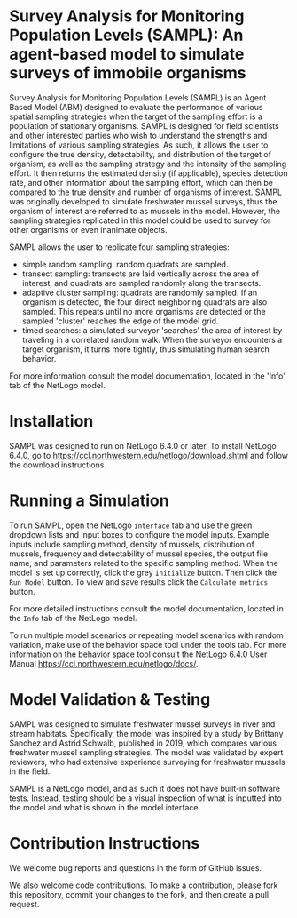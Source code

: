 # Survey Analysis for Monitoring Population Levels (SAMPL): An agent-based model to simulate surveys of immobile organisms

Survey Analysis for Monitoring Population Levels (SAMPL) is an Agent Based Model (ABM) designed to evaluate the performance of various spatial sampling strategies when the target of the sampling effort is a population of stationary organisms. SAMPL is designed for field scientists and other interested parties who wish to understand the strengths and limitations of various sampling strategies. As such, it allows the user to configure the true density, detectability, and distribution of the target of organism, as well as the sampling strategy and the intensity of the sampling effort. It then returns the estimated density (if applicable), species detection rate, and other information about the sampling effort, which can then be compared to the true density and number of organisms of interest. SAMPL was originally developed to simulate freshwater mussel surveys, thus the organism of interest are referred to as mussels in the model. However, the sampling strategies replicated in this model could be used to survey for other organisms or even inanimate objects. 

SAMPL allows the user to replicate four sampling strategies: 
- simple random sampling: random quadrats are sampled.
- transect sampling: transects are laid vertically across the area of interest, and quadrats are sampled randomly along the transects.
- adaptive cluster sampling: quadrats are randomly sampled. If an organism is detected, the four direct neighboring quadrats are also sampled. This repeats until no more organisms are detected or the sampled 'cluster' reaches the edge of the model grid.
- timed searches: a simulated surveyor 'searches' the area of interest by traveling in a correlated random walk. When the surveyor encounters a target organism, it turns more tightly, thus simulating human search behavior.

For more information consult the model documentation, located in the 'Info' tab of the NetLogo model.

# Installation

SAMPL was designed to run on NetLogo 6.4.0 or later. To install NetLogo 6.4.0, go to https://ccl.northwestern.edu/netlogo/download.shtml and follow the download instructions.

# Running a Simulation

To run SAMPL, open the NetLogo `interface` tab and use the green dropdown lists and input boxes to configure the model inputs. Example inputs include sampling method, density of mussels, distribution of mussels, frequency and detectability of mussel species, the output file name, and parameters related to the specific sampling method. When the model is set up correctly, click the grey `Initialize` button. Then click the `Run Model` button. To view and save results click the `Calculate metrics` button. 

For more detailed instructions consult the model documentation, located in the `Info` tab of the NetLogo model.

To run multiple model scenarios or repeating model scenarios with random variation, make use of the behavior space tool under the tools tab. For more information on the behavior space tool consult the NetLogo 6.4.0 User Manual https://ccl.northwestern.edu/netlogo/docs/.

# Model Validation & Testing

SAMPL was designed to simulate freshwater mussel surveys in river and stream habitats. Specifically, the model was inspired by a study by Brittany Sanchez and Astrid Schwalb, published in 2019, which compares various freshwater mussel sampling strategies. The model was validated by expert reviewers, who had extensive experience surveying for freshwater mussels in the field.

SAMPL is a NetLogo model, and as such it does not have built-in software tests. Instead, testing should be a visual inspection of what is inputted into the model and what is shown in the model interface.

# Contribution Instructions

We welcome bug reports and questions in the form of GitHub issues. 

We also welcome code contributions. To make a contribution, please fork this repository, commit your changes to the fork, and then create a pull request. 

